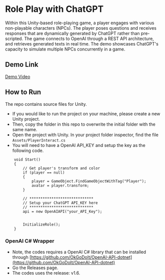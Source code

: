 
# Role Play with ChatGPT 

Within this Unity-based role-playing game, a player engages with various non-playable characters (NPCs). The player poses questions and receives responses that are dynamically generated by ChatGPT rather than pre-scripted. The game connects to OpenAI through a REST API architecture, and retrieves generated texts in real time. The demo showcases ChatGPT's capacity to simulate multiple NPCs concurrently in a game.

## Demo Link 
[Demo Video](https://youtu.be/M1LPVVolahU)

## How to Run
The repo contains source files for Unity. 
- If you would like to run the project on your machine, please create a new Unity project. 
- Then, copy the folder in this repo to overwrite the initial folder with the same name. 
- Open the project with Unity. In your project folder inspector, find the file `Assets/PlayerInteract.cs`
- You will need to have a OpenAI API_KEY and setup the key as the following code. 

```
    void Start()
    {
        // Get player's transform and color
        if (player == null)
        {
            player = GameObject.FindGameObjectWithTag("Player");
            avatar = player.transform;
        }

        // *****************************
        // Setup your ChatGPT API_KEY here
        // *****************************
        api = new OpenAIAPI("your_API_Key");


        InitializeRole(); 
    }
```


### OpenAI C# Wrapper 
- Note, the codes requires a OpenAI C# library that can be installed through [https://github.com/OkGoDoIt/OpenAI-API-dotnet](https://github.com/OkGoDoIt/OpenAI-API-dotnet)
- Go the Releases page.
- The codes uses the release: v1.6.

